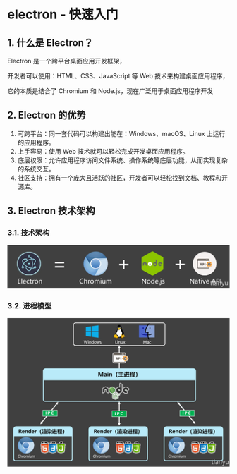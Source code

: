 <!--#region
@author 吴钦飞
@email wuqinfei@qq.com
@create date 2025-08-02 17:10:48
@modify date 2025-08-02 17:10:49
@desc [description]
#endregion-->

# electron - 快速入门

## 1. 什么是 Electron？

Electron 是⼀个跨平台桌⾯应⽤开发框架，

开发者可以使⽤：HTML、CSS、JavaScript 等 Web 技术来构建桌⾯应⽤程序，

它的本质是结合了 Chromium 和 Node.js，现在⼴泛⽤于桌⾯应⽤程序开发

## 2. Electron 的优势

1. 可跨平台：同⼀套代码可以构建出能在：Windows、macOS、Linux 上运⾏的应⽤程序。
2. 上⼿容易：使⽤ Web 技术就可以轻松完成开发桌⾯应⽤程序。
3. 底层权限：允许应⽤程序访问⽂件系统、操作系统等底层功能，从⽽实现复杂的系统交互。
4. 社区⽀持：拥有⼀个庞⼤且活跃的社区，开发者可以轻松找到⽂档、教程和开源库。

## 3. Electron 技术架构

### 3.1. 技术架构

![image-20250802170809861](./images/image-20250802170809861.png)

### 3.2. 进程模型

![image-20250802170856059](./images/image-20250802170856059.png)
